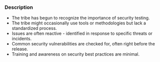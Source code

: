 ### Description

-   The tribe has begun to recognize the importance of security testing.
-   The tribe might occasionally use tools or methodologies but lack a standardized process.
-   Issues are often reactive - identified in response to specific threats or incidents.
-   Common security vulnerabilities are checked for, often right before the release.
-   Training and awareness on security best practices are minimal.
